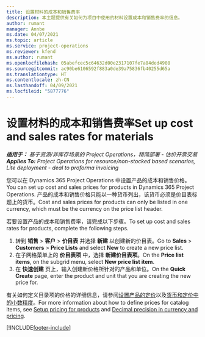 ```yaml
---
title: 设置材料的成本和销售费率
description: 本主题提供有关如何为项目中使用的材料设置成本和销售费率的信息。
author: rumant
manager: Annbe
ms.date: 04/07/2021
ms.topic: article
ms.service: project-operations
ms.reviewer: kfend
ms.author: rumant
ms.openlocfilehash: 05abefcec5c64632d00e2317107fe7a84ded4908
ms.sourcegitcommit: ac90be6106592f883a0de39a75836fb40255d65a
ms.translationtype: HT
ms.contentlocale: zh-CN
ms.lasthandoff: 04/09/2021
ms.locfileid: "5877776"
---
```

# <a name="set-up-cost-and-sales-rates-for-materials"></a><span data-ttu-id="f6a4e-103">设置材料的成本和销售费率</span><span class="sxs-lookup"><span data-stu-id="f6a4e-103">Set up cost and sales rates for materials</span></span>

<span data-ttu-id="f6a4e-104">_**适用于：** 基于资源/非库存场景的 Project Operations，精简部署 - 估价开票交易_</span><span class="sxs-lookup"><span data-stu-id="f6a4e-104">_**Applies To:** Project Operations for resource/non-stocked based scenarios, Lite deployment - deal to proforma invoicing_</span></span>

<span data-ttu-id="f6a4e-105">您可以在 Dynamics 365 Project Operations 中设置产品的成本和销售价格。</span><span class="sxs-lookup"><span data-stu-id="f6a4e-105">You can set up cost and sales prices for products in Dynamics 365 Project Operations.</span></span> <span data-ttu-id="f6a4e-106">产品的成本和销售价格只能以一种货币列出，该货币必须是价目表标题上的货币。</span><span class="sxs-lookup"><span data-stu-id="f6a4e-106">Cost and sales prices for products can only be listed in one currency, which must be the currency on the price list header.</span></span>

<span data-ttu-id="f6a4e-107">若要设置产品的成本和销售费率，请完成以下步骤。</span><span class="sxs-lookup"><span data-stu-id="f6a4e-107">To set up cost and sales rates for products, complete the following steps.</span></span> 

1. <span data-ttu-id="f6a4e-108">转到 **销售** > **客户** > **价目表** 并选择 **新建** 以创建新的价目表。</span><span class="sxs-lookup"><span data-stu-id="f6a4e-108">Go to **Sales** > **Customers** > **Price Lists** and select **New** to create a new price list.</span></span> 
2. <span data-ttu-id="f6a4e-109">在子网格菜单上的 **价目表项** 中，选择 **新建价目表项**。</span><span class="sxs-lookup"><span data-stu-id="f6a4e-109">On the **Price list items**, on the subgrid menu, select **New price list item**.</span></span> 
3. <span data-ttu-id="f6a4e-110">在 **快速创建** 页上，输入创建新价格所针对的产品和单位。</span><span class="sxs-lookup"><span data-stu-id="f6a4e-110">On the **Quick Create** page, enter the product and unit that you are creating the new price for.</span></span>

<span data-ttu-id="f6a4e-111">有关如何定义目录项的价格的详细信息，请参阅[设置产品的定价](https://docs.microsoft.com/dynamics365/sales-enterprise/create-price-lists-price-list-items-define-pricing-products)以及[货币和定价中的小数精度](https://docs.microsoft.com/dynamics365/sales-enterprise/decimal-precision-currency-pricing)。</span><span class="sxs-lookup"><span data-stu-id="f6a4e-111">For more information about how to define prices for catalog items, see [Setup pricing for products](https://docs.microsoft.com/dynamics365/sales-enterprise/create-price-lists-price-list-items-define-pricing-products) and [Decimal precision in currency and pricing](https://docs.microsoft.com/dynamics365/sales-enterprise/decimal-precision-currency-pricing).</span></span>

[!INCLUDE[footer-include](../includes/footer-banner.md)]
